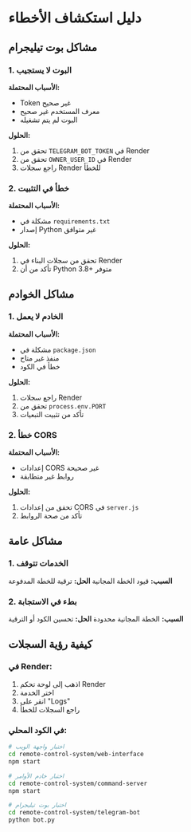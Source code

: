 # دليل استكشاف الأخطاء

## مشاكل بوت تيليجرام

### 1. البوت لا يستجيب
**الأسباب المحتملة:**
- Token غير صحيح
- معرف المستخدم غير صحيح
- البوت لم يتم تشغيله

**الحلول:**
1. تحقق من `TELEGRAM_BOT_TOKEN` في Render
2. تحقق من `OWNER_USER_ID` في Render
3. راجع سجلات Render للخطأ

### 2. خطأ في التثبيت
**الأسباب المحتملة:**
- مشكلة في `requirements.txt`
- إصدار Python غير متوافق

**الحلول:**
1. تحقق من سجلات البناء في Render
2. تأكد من أن Python 3.8+ متوفر

## مشاكل الخوادم

### 1. الخادم لا يعمل
**الأسباب المحتملة:**
- مشكلة في `package.json`
- منفذ غير متاح
- خطأ في الكود

**الحلول:**
1. راجع سجلات Render
2. تحقق من `process.env.PORT`
3. تأكد من تثبيت التبعيات

### 2. خطأ CORS
**الأسباب المحتملة:**
- إعدادات CORS غير صحيحة
- روابط غير متطابقة

**الحلول:**
1. تحقق من إعدادات CORS في `server.js`
2. تأكد من صحة الروابط

## مشاكل عامة

### 1. الخدمات تتوقف
**السبب:** قيود الخطة المجانية
**الحل:** ترقية للخطة المدفوعة

### 2. بطء في الاستجابة
**السبب:** الخطة المجانية محدودة
**الحل:** تحسين الكود أو الترقية

## كيفية رؤية السجلات

### في Render:
1. اذهب إلى لوحة تحكم Render
2. اختر الخدمة
3. انقر على "Logs"
4. راجع السجلات للخطأ

### في الكود المحلي:
```bash
# اختبار واجهة الويب
cd remote-control-system/web-interface
npm start

# اختبار خادم الأوامر
cd remote-control-system/command-server
npm start

# اختبار بوت تيليجرام
cd remote-control-system/telegram-bot
python bot.py
```